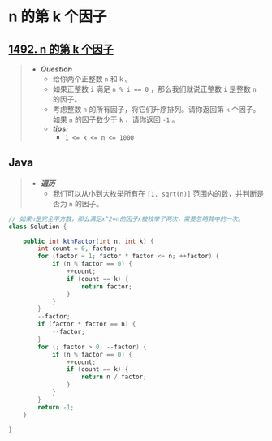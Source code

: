 # n 的第 k 个因子

## [1492. n 的第 k 个因子](https://leetcode.cn/problems/the-kth-factor-of-n/)

> - ***Question***
>   - 给你两个正整数 `n` 和 `k` 。
>   - 如果正整数 `i` 满足 `n % i == 0` ，那么我们就说正整数 `i` 是整数 `n` 的因子。
>   - 考虑整数 `n` 的所有因子，将它们升序排列。请你返回第 `k` 个因子。如果 `n` 的因子数少于 `k` ，请你返回 `-1` 。
>   - ***tips:***
>     - `1 <= k <= n <= 1000`

## Java

> - ***遍历***
>   - 我们可以从小到大枚举所有在 `[1, sqrt(n)]` 范围内的数，并判断是否为 `n` 的因子。

```java
// 如果n是完全平方数，那么满足x^2=n的因子x被枚举了两次，需要忽略其中的一次。
class Solution {

    public int kthFactor(int n, int k) {
        int count = 0, factor;
        for (factor = 1; factor * factor <= n; ++factor) {
            if (n % factor == 0) {
                ++count;
                if (count == k) {
                    return factor;
                }
            }
        }
        --factor;
        if (factor * factor == n) {
            --factor;
        }
        for (; factor > 0; --factor) {
            if (n % factor == 0) {
                ++count;
                if (count == k) {
                    return n / factor;
                }
            }
        }
        return -1;
    }

}
```
